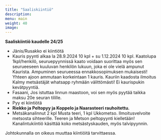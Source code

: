 ```yaml
---
title: "Saaliskiintiö"
description:
menu: main
weight: 40
image:
---
```


**Saaliskiintiö kaudelle 24/25**

- Jänis/Rusakko ei kiintiötä
- Kauris pyynti alkaa la 28.9.2024 10 kpl + su 1.12.2024 10 kpl. Kaatolupa 1kpl/henkilö, seuruepyynnissä kaato voidaan suorittaa myös sen seurueeseen kuuluvan henkilön lukuun, joka ei ole vielä ampunut Kaurista. Ampuminen seurueessa ennakkosopimuksen mukaisesti! Yhteen ajoon ammutaan korkeintaan 1 kauris. Kauriin kaadosta ilmoitus Kalmy metsästäjät whatsapp ryhmään välittömästi! Ei kaurispukin kevätpyyntiä.
- Fasaani, Jos istuttaa linnun maastoon, voi sen myös pyytää taikka maksu 20e seuran tilille.
- Pyy ei kiintiötä
- **Riekko ja Peltopyy ja Koppelo ja Naarasteeri rauhoitettu.**
- Metsäkanalinnut 2 kpl Musta teeri, 1 kpl Ukkometso. Ilmoitusvelvoite metsosta sihteerille. Teeren ja Metson peltopyynti kielletään! Kanalintukiintiö käsittää koko metsästyskauden, myös talvipyynnin.

Johtokunnalla on oikeus muuttaa kiintiöitä tarvittaessa.
